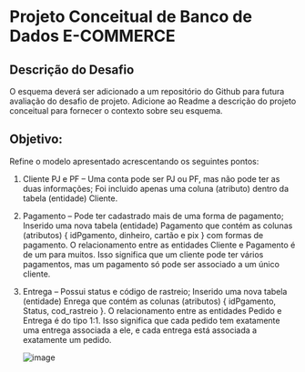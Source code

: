 # Projeto Conceitual de Banco de Dados E-COMMERCE


## Descrição do Desafio
O esquema deverá ser adicionado a um repositório do Github para futura avaliação do desafio de projeto. Adicione ao Readme a descrição do projeto conceitual para fornecer o contexto sobre seu esquema.

## Objetivo:
Refine o modelo apresentado acrescentando os seguintes pontos:

  1. Cliente PJ e PF – Uma conta pode ser PJ ou PF, mas não pode ter as duas informações;
       Foi incluido apenas uma coluna (atributo) dentro da tabela (entidade) Cliente.
  2. Pagamento – Pode ter cadastrado mais de uma forma de pagamento;
       Inserido uma nova tabela (entidade) Pagamento que contém as colunas (atributos) { idPgamento, dinheiro, cartão e pix } com formas de pagamento. O relacionamento entre as entidades Cliente e Pagamento é de um para muitos. Isso significa que um cliente pode ter vários pagamentos, mas um pagamento só pode ser associado a um único cliente.
  3. Entrega – Possui status e código de rastreio;
       Inserido uma nova tabela (entidade) Enrega que contém as colunas (atributos) { idPgamento, Status, cod_rastreio }. O relacionamento entre as entidades Pedido e Entrega é do tipo 1:1. Isso significa que cada pedido tem exatamente uma entrega associada a ele, e cada entrega está associada a exatamente um pedido.


     ![image](https://github.com/user-attachments/assets/9d29fabf-1a4d-4006-a471-11eed42dd199)

